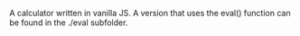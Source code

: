A calculator written in vanilla JS.
A version that uses the eval() function can be found in the ./eval subfolder.